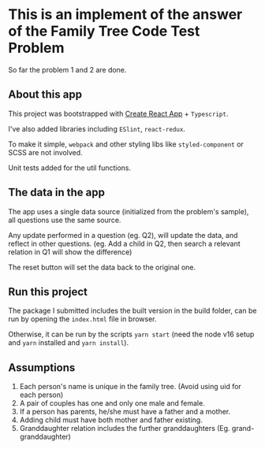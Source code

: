 # This is an implement of the answer of the Family Tree Code Test Problem

So far the problem 1 and 2 are done.

## About this app

This project was bootstrapped with [Create React App](https://github.com/facebook/create-react-app) + `Typescript`.

I've also added libraries including `ESlint`, `react-redux`.

To make it simple, `webpack` and other styling libs like `styled-component` or SCSS are not involved.

Unit tests added for the util functions.

## The data in the app

The app uses a single data source (initialized from the problem's sample), all questions use the same source.

Any update performed in a question (eg. Q2), will update the data, and reflect in other questions. (eg. Add a child in Q2, then search a relevant relation in Q1 will show the difference)

The reset button will set the data back to the original one.

## Run this project

The package I submitted includes the built version in the build folder, can be run by opening the `index.html` file in browser.

Otherwise, it can be run by the scripts `yarn start` (need the node v16 setup and `yarn` installed and `yarn install`).

## Assumptions

1. Each person's name is unique in the family tree. (Avoid using uid for each person)
2. A pair of couples has one and only one male and female.
3. If a person has parents, he/she must have a father and a mother.
4. Adding child must have both mother and father existing.
5. Granddaughter relation includes the further granddaughters (Eg. grand-granddaughter)
